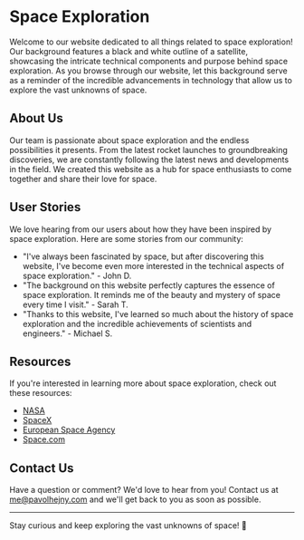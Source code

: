 <!--font:Alegreya-->

# Space Exploration

Welcome to our website dedicated to all things related to space exploration! Our background features a black and white outline of a satellite, showcasing the intricate technical components and purpose behind space exploration. As you browse through our website, let this background serve as a reminder of the incredible advancements in technology that allow us to explore the vast unknowns of space.

## About Us

Our team is passionate about space exploration and the endless possibilities it presents. From the latest rocket launches to groundbreaking discoveries, we are constantly following the latest news and developments in the field. We created this website as a hub for space enthusiasts to come together and share their love for space.

## User Stories

We love hearing from our users about how they have been inspired by space exploration. Here are some stories from our community:

-   "I've always been fascinated by space, but after discovering this website, I've become even more interested in the technical aspects of space exploration." - John D.
-   "The background on this website perfectly captures the essence of space exploration. It reminds me of the beauty and mystery of space every time I visit." - Sarah T.
-   "Thanks to this website, I've learned so much about the history of space exploration and the incredible achievements of scientists and engineers." - Michael S.

## Resources

If you're interested in learning more about space exploration, check out these resources:

-   [NASA](#)
-   [SpaceX](#)
-   [European Space Agency](#)
-   [Space.com](#)

## Contact Us

Have a question or comment? We'd love to hear from you! Contact us at me@pavolhejny.com and we'll get back to you as soon as possible.

---

Stay curious and keep exploring the vast unknowns of space! 🚀

<!--

Write me content for website with wallpaper which alt text is:

"A black and white outline of a satellite, with intricate details that showcase its technical components and purpose."

The name/title of the page should not be 1:1 copy of the alt text but rather a real content of the website which is using this wallpaper.

- Use markdown format
- Start with heading
- Heading should be short and concise
- The content should look like a real website
- The website should not be about the wallpaper, wallpaper is just a related background
- Heading should be contain work "wallpaper" or "background"
- Include real sections like references, contact, user stories, etc. use things relevant to the page purpose.
- Feel free to use structure like headings, bullets, numbering, blockquotes, paragraphs, horizontal lines, etc.
- You can use formatting like bold or _italic_
- You can include UTF-8 emojis
- Links should be only #hash anchors (and you can refer to the document itself)
- Do not include images


---


# Space Exploration Wallpaper

Welcome to our website dedicated to space exploration! Our wallpaper featuring a black and white outline of a satellite perfectly captures the technical components and purpose of space exploration. As you browse through our website, let this wallpaper serve as a reminder of the incredible advancements in technology that allow us to explore the vast unknowns of space.

## About Us

Our team is passionate about all things related to space exploration. From the latest rocket launches to groundbreaking discoveries, we are constantly following the latest news and developments in the field. We created this website as a hub for space enthusiasts to come together and share their love for space.

## User Stories

We love hearing from our users about how they have been inspired by space exploration. Here are some stories from our community:

- "I've always been fascinated by space, but after discovering this website, I've become even more interested in the technical aspects of space exploration." - John D.
- "The wallpaper on this website is absolutely stunning! It reminds me of the beauty and mystery of space every time I visit." - Sarah T.
- "Thanks to this website, I've learned so much about the history of space exploration and the incredible achievements of scientists and engineers." - Michael S.

## References

If you're interested in learning more about space exploration, check out these resources:

- [NASA](#)
- [SpaceX](#)
- [European Space Agency](#)
- [Space.com](#)

## Contact Us

Have a question or comment? We'd love to hear from you! Contact us at me@pavolhejny.com and we'll get back to you as soon as possible.

---

Stay curious and keep exploring! 🚀


---


Heading should not include word "wallpaper". The website should not be about the wallpaper itself, wallpaper is just a related background, rewrite whole content.


---


# Exploring the Vast Unknowns of Space

Welcome to our website dedicated to all things related to space exploration! Our background features a black and white outline of a satellite, showcasing the intricate technical components and purpose behind space exploration. As you browse through our website, let this background serve as a reminder of the incredible advancements in technology that allow us to explore the vast unknowns of space.

## About Us

Our team is passionate about space exploration and the endless possibilities it presents. From the latest rocket launches to groundbreaking discoveries, we are constantly following the latest news and developments in the field. We created this website as a hub for space enthusiasts to come together and share their love for space.

## User Stories

We love hearing from our users about how they have been inspired by space exploration. Here are some stories from our community:

- "I've always been fascinated by space, but after discovering this website, I've become even more interested in the technical aspects of space exploration." - John D.
- "The background on this website perfectly captures the essence of space exploration. It reminds me of the beauty and mystery of space every time I visit." - Sarah T.
- "Thanks to this website, I've learned so much about the history of space exploration and the incredible achievements of scientists and engineers." - Michael S.

## Resources

If you're interested in learning more about space exploration, check out these resources:

- [NASA](#)
- [SpaceX](#)
- [European Space Agency](#)
- [Space.com](#)

## Contact Us

Have a question or comment? We'd love to hear from you! Contact us at me@pavolhejny.com and we'll get back to you as soon as possible.

---

Stay curious and keep exploring the vast unknowns of space! 🚀

-->
